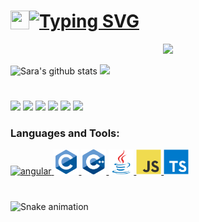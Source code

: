 # <a href="https://git.io/typing-svg"><img src="https://readme-typing-svg.herokuapp.com?font=Fira+Code&weight=500&size=25&pause=1000&color=1B5E7B&width=435&lines=Sara+Gaballa" alt="Typing SVG" /></a> <image align="left" src="https://cdn-icons-png.flaticon.com/512/4713/4713808.png" height="30" width="30">
<p align="center">
<image width="500" src="https://gifsec.com/wp-content/uploads/2022/10/nezuko-gif-1.gif">
</p>

<div  >
<img height="180em" src="https://github-readme-stats.vercel.app/api?username=sara-gaballa&hide_border=true&show_icons=true" alt="Sara's github stats">
<img height="180em"src="https://github-readme-streak-stats.herokuapp.com?user=sara-gaballa&theme=blueberry&border_radius=3">               
 </div>
	
#	
<div > 
  <a href="https://www.instagram.com/sara_gaballa/" target="_blank"><img src="https://img.shields.io/badge/-Instagram-%23E4405F?style=for-the-badge&logo=instagram&logoColor=white" target="_blank"></a>
  <a href="https://web.facebook.com/saragaballa2002" target="_blank"><img src="https://img.shields.io/badge/-Facebook-%230077B5?style=for-the-badge&logo=facebook&logoColor=white" target="_blank"></a>
  <a href="https://discordapp.com/users/741354789362991242/" target="_blank"><img src="https://img.shields.io/badge/Discord-7289DA?style=for-the-badge&logo=discord&logoColor=white" target="_blank"></a> 
  <a href ="mailto:saragaballa2002@gmail.com"><img src="https://img.shields.io/badge/-Gmail-%23333?style=for-the-badge&logo=gmail&logoColor=white" target="_blank"></a>
  <a href="https://www.linkedin.com/in/sara-mahmoud-528468217/" target="_blank"><img src="https://img.shields.io/badge/-LinkedIn-%230077B5?style=for-the-badge&logo=linkedin&logoColor=white" target="_blank"></a> 
  <a  align="right" href="https://visitorbadge.io/status?path=Sara-Gaballa"><img src="https://api.visitorbadge.io/api/visitors?path=Sara-Gaballa&labelColor=%23d9e3f0&countColor=%23263759" /></a>

</div>

<h3 align="left">Languages and Tools:</h3>
<p align="left"> <a href="https://angular.io/" target="_blank" rel="noreferrer"> <img src="https://angular.io/assets/images/logos/angular/angular.svg" alt="angular" width="40" height="40"/> </a> <a href="https://www.cprogramming.com/" target="_blank" rel="noreferrer"> <img src="https://raw.githubusercontent.com/devicons/devicon/master/icons/c/c-original.svg" alt="c" width="40" height="40"/> </a> <a href="https://www.w3schools.com/cpp/" target="_blank" rel="noreferrer"> <img src="https://raw.githubusercontent.com/devicons/devicon/master/icons/cplusplus/cplusplus-original.svg" alt="cplusplus" width="40" height="40"/> </a> <a href="https://www.java.com/" target="_blank" rel="noreferrer"> <img src="https://raw.githubusercontent.com/devicons/devicon/master/icons/java/java-original.svg" alt="java" width="40" height="40"/> </a> <a href="https://developer.mozilla.org/en-US/docs/Web/JavaScript" target="_blank" rel="noreferrer"> <img src="https://raw.githubusercontent.com/devicons/devicon/master/icons/javascript/javascript-original.svg" alt="javascript" width="40" height="40"/> </a> <a href="https://www.typescriptlang.org/" target="_blank" rel="noreferrer"> <img src="https://raw.githubusercontent.com/devicons/devicon/master/icons/typescript/typescript-original.svg" alt="typescript" width="40" height="40"/> </a> </p>

#	
![Snake animation](https://github.com/sara-gaballa/Sara_Gaballa/blob/output/github-contribution-grid-snake.svg)
